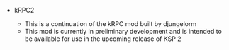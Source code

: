 * kRPC2

    * This is a continuation of the kRPC mod built by djungelorm
    * This mod is currently in preliminary development and is intended to
      be available for use in the upcoming release of KSP 2